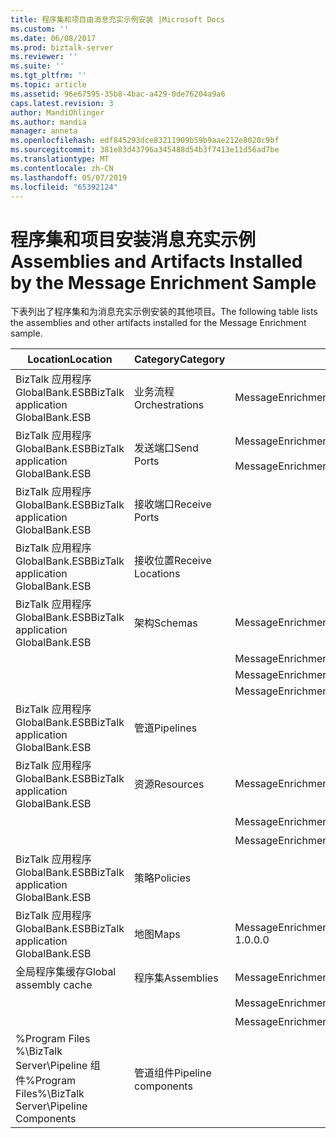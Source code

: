 ```yaml
---
title: 程序集和项目由消息充实示例安装 |Microsoft Docs
ms.custom: ''
ms.date: 06/08/2017
ms.prod: biztalk-server
ms.reviewer: ''
ms.suite: ''
ms.tgt_pltfrm: ''
ms.topic: article
ms.assetid: 96e67595-35b8-4bac-a429-0de76204a9a6
caps.latest.revision: 3
author: MandiOhlinger
ms.author: mandia
manager: anneta
ms.openlocfilehash: edf845293dce83211909b59b9aae212e8020c9bf
ms.sourcegitcommit: 381e83d43796a345488d54b3f7413e11d56ad7be
ms.translationtype: MT
ms.contentlocale: zh-CN
ms.lasthandoff: 05/07/2019
ms.locfileid: "65392124"
---
```

# <a name="assemblies-and-artifacts-installed-by-the-message-enrichment-sample"></a><span data-ttu-id="7c31a-102">程序集和项目安装消息充实示例</span><span class="sxs-lookup"><span data-stu-id="7c31a-102">Assemblies and Artifacts Installed by the Message Enrichment Sample</span></span>
<span data-ttu-id="7c31a-103">下表列出了程序集和为消息充实示例安装的其他项目。</span><span class="sxs-lookup"><span data-stu-id="7c31a-103">The following table lists the assemblies and other artifacts installed for the Message Enrichment sample.</span></span>  
  
|<span data-ttu-id="7c31a-104">Location</span><span class="sxs-lookup"><span data-stu-id="7c31a-104">Location</span></span>|<span data-ttu-id="7c31a-105">Category</span><span class="sxs-lookup"><span data-stu-id="7c31a-105">Category</span></span>|<span data-ttu-id="7c31a-106">名称和版本的组件</span><span class="sxs-lookup"><span data-stu-id="7c31a-106">Name and version of the component</span></span>|  
|--------------|--------------|---------------------------------------|  
|<span data-ttu-id="7c31a-107">BizTalk 应用程序 GlobalBank.ESB</span><span class="sxs-lookup"><span data-stu-id="7c31a-107">BizTalk application GlobalBank.ESB</span></span>|<span data-ttu-id="7c31a-108">业务流程</span><span class="sxs-lookup"><span data-stu-id="7c31a-108">Orchestrations</span></span>|<span data-ttu-id="7c31a-109">MessageEnrichment.Orchestrations.MessageEnricher</span><span class="sxs-lookup"><span data-stu-id="7c31a-109">MessageEnrichment.Orchestrations.MessageEnricher</span></span>|  
|<span data-ttu-id="7c31a-110">BizTalk 应用程序 GlobalBank.ESB</span><span class="sxs-lookup"><span data-stu-id="7c31a-110">BizTalk application GlobalBank.ESB</span></span>|<span data-ttu-id="7c31a-111">发送端口</span><span class="sxs-lookup"><span data-stu-id="7c31a-111">Send Ports</span></span>|<span data-ttu-id="7c31a-112">MessageEnrichment.Orchestrations_1.0.0.0_</span><span class="sxs-lookup"><span data-stu-id="7c31a-112">MessageEnrichment.Orchestrations_1.0.0.0_</span></span><br /><br /> <span data-ttu-id="7c31a-113">MessageEnrichment.Orchestrations.MessageEnricher_RoutingPort_d98186f1038d4721</span><span class="sxs-lookup"><span data-stu-id="7c31a-113">MessageEnrichment.Orchestrations.MessageEnricher_RoutingPort_d98186f1038d4721</span></span>|  
|<span data-ttu-id="7c31a-114">BizTalk 应用程序 GlobalBank.ESB</span><span class="sxs-lookup"><span data-stu-id="7c31a-114">BizTalk application GlobalBank.ESB</span></span>|<span data-ttu-id="7c31a-115">接收端口</span><span class="sxs-lookup"><span data-stu-id="7c31a-115">Receive Ports</span></span>||  
|<span data-ttu-id="7c31a-116">BizTalk 应用程序 GlobalBank.ESB</span><span class="sxs-lookup"><span data-stu-id="7c31a-116">BizTalk application GlobalBank.ESB</span></span>|<span data-ttu-id="7c31a-117">接收位置</span><span class="sxs-lookup"><span data-stu-id="7c31a-117">Receive Locations</span></span>||  
|<span data-ttu-id="7c31a-118">BizTalk 应用程序 GlobalBank.ESB</span><span class="sxs-lookup"><span data-stu-id="7c31a-118">BizTalk application GlobalBank.ESB</span></span>|<span data-ttu-id="7c31a-119">架构</span><span class="sxs-lookup"><span data-stu-id="7c31a-119">Schemas</span></span>|<span data-ttu-id="7c31a-120">MessageEnrichment.Schema.ProcedureResultSet_dbo_GetOrderDetails Version 1.0.0.0</span><span class="sxs-lookup"><span data-stu-id="7c31a-120">MessageEnrichment.Schema.ProcedureResultSet_dbo_GetOrderDetails Version 1.0.0.0</span></span>|  
|||<span data-ttu-id="7c31a-121">MessageEnrichment.Schema.OrderDoc Version 1.0.0.0</span><span class="sxs-lookup"><span data-stu-id="7c31a-121">MessageEnrichment.Schema.OrderDoc Version 1.0.0.0</span></span>|  
|||<span data-ttu-id="7c31a-122">MessageEnrichment.Schema.InventoryOrder Version 1.0.0.0</span><span class="sxs-lookup"><span data-stu-id="7c31a-122">MessageEnrichment.Schema.InventoryOrder Version 1.0.0.0</span></span>|  
|||<span data-ttu-id="7c31a-123">MessageEnrichment.Schema.TypedProcedure_dbo Version 1.0.0.0</span><span class="sxs-lookup"><span data-stu-id="7c31a-123">MessageEnrichment.Schema.TypedProcedure_dbo Version 1.0.0.0</span></span>|  
|<span data-ttu-id="7c31a-124">BizTalk 应用程序 GlobalBank.ESB</span><span class="sxs-lookup"><span data-stu-id="7c31a-124">BizTalk application GlobalBank.ESB</span></span>|<span data-ttu-id="7c31a-125">管道</span><span class="sxs-lookup"><span data-stu-id="7c31a-125">Pipelines</span></span>||  
|<span data-ttu-id="7c31a-126">BizTalk 应用程序 GlobalBank.ESB</span><span class="sxs-lookup"><span data-stu-id="7c31a-126">BizTalk application GlobalBank.ESB</span></span>|<span data-ttu-id="7c31a-127">资源</span><span class="sxs-lookup"><span data-stu-id="7c31a-127">Resources</span></span>|<span data-ttu-id="7c31a-128">MessageEnrichment.Transforms Version 1.0.0.0</span><span class="sxs-lookup"><span data-stu-id="7c31a-128">MessageEnrichment.Transforms Version 1.0.0.0</span></span>|  
|||<span data-ttu-id="7c31a-129">MessageEnrichment.Orchestrations 版本 1.0.0.0</span><span class="sxs-lookup"><span data-stu-id="7c31a-129">MessageEnrichment.Orchestrations Version 1.0.0.0</span></span>|  
|||<span data-ttu-id="7c31a-130">MessageEnrichment.Schema 版本 1.0.0.0</span><span class="sxs-lookup"><span data-stu-id="7c31a-130">MessageEnrichment.Schema Version 1.0.0.0</span></span>|  
|<span data-ttu-id="7c31a-131">BizTalk 应用程序 GlobalBank.ESB</span><span class="sxs-lookup"><span data-stu-id="7c31a-131">BizTalk application GlobalBank.ESB</span></span>|<span data-ttu-id="7c31a-132">策略</span><span class="sxs-lookup"><span data-stu-id="7c31a-132">Policies</span></span>||  
|<span data-ttu-id="7c31a-133">BizTalk 应用程序 GlobalBank.ESB</span><span class="sxs-lookup"><span data-stu-id="7c31a-133">BizTalk application GlobalBank.ESB</span></span>|<span data-ttu-id="7c31a-134">地图</span><span class="sxs-lookup"><span data-stu-id="7c31a-134">Maps</span></span>|<span data-ttu-id="7c31a-135">MessageEnrichment.Transforms.NAOrderDocToGetOrderDetailsRequestMap Version 1.0.0.0</span><span class="sxs-lookup"><span data-stu-id="7c31a-135">MessageEnrichment.Transforms.NAOrderDocToGetOrderDetailsRequestMap Version 1.0.0.0</span></span>|  
|<span data-ttu-id="7c31a-136">全局程序集缓存</span><span class="sxs-lookup"><span data-stu-id="7c31a-136">Global assembly cache</span></span>|<span data-ttu-id="7c31a-137">程序集</span><span class="sxs-lookup"><span data-stu-id="7c31a-137">Assemblies</span></span>|<span data-ttu-id="7c31a-138">MessageEnrichment.Transforms Version 1.0.0.0</span><span class="sxs-lookup"><span data-stu-id="7c31a-138">MessageEnrichment.Transforms Version 1.0.0.0</span></span>|  
|||<span data-ttu-id="7c31a-139">MessageEnrichment.Orchestrations 版本 1.0.0.0</span><span class="sxs-lookup"><span data-stu-id="7c31a-139">MessageEnrichment.Orchestrations Version 1.0.0.0</span></span>|  
|||<span data-ttu-id="7c31a-140">MessageEnrichment.Schema 版本 1.0.0.0</span><span class="sxs-lookup"><span data-stu-id="7c31a-140">MessageEnrichment.Schema Version 1.0.0.0</span></span>|  
|<span data-ttu-id="7c31a-141">%Program Files %\\BizTalk Server\Pipeline 组件</span><span class="sxs-lookup"><span data-stu-id="7c31a-141">%Program Files%\\BizTalk Server\Pipeline Components</span></span>|<span data-ttu-id="7c31a-142">管道组件</span><span class="sxs-lookup"><span data-stu-id="7c31a-142">Pipeline components</span></span>||